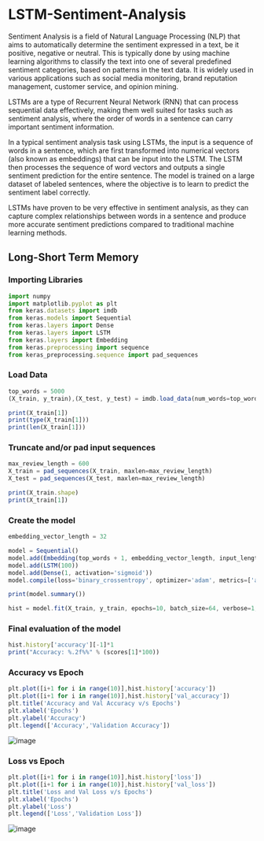 # LSTM-Sentiment-Analysis

Sentiment Analysis is a field of Natural Language Processing (NLP) that aims to automatically determine the sentiment expressed in a text, be it positive, negative or neutral. This is typically done by using machine learning algorithms to classify the text into one of several predefined sentiment categories, based on patterns in the text data. It is widely used in various applications such as social media monitoring, brand reputation management, customer service, and opinion mining. 

LSTMs are a type of Recurrent Neural Network (RNN) that can process sequential data effectively, making them well suited for tasks such as sentiment analysis, where the order of words in a sentence can carry important sentiment information.

In a typical sentiment analysis task using LSTMs, the input is a sequence of words in a sentence, which are first transformed into numerical vectors (also known as embeddings) that can be input into the LSTM. The LSTM then processes the sequence of word vectors and outputs a single sentiment prediction for the entire sentence. The model is trained on a large dataset of labeled sentences, where the objective is to learn to predict the sentiment label correctly.

LSTMs have proven to be very effective in sentiment analysis, as they can capture complex relationships between words in a sentence and produce more accurate sentiment predictions compared to traditional machine learning methods.

## Long-Short Term Memory

### Importing Libraries
```javascript I'm A tab
import numpy
import matplotlib.pyplot as plt
from keras.datasets import imdb
from keras.models import Sequential
from keras.layers import Dense
from keras.layers import LSTM
from keras.layers import Embedding
from keras.preprocessing import sequence
from keras_preprocessing.sequence import pad_sequences
```

### Load Data
```javascript I'm A tab
top_words = 5000
(X_train, y_train),(X_test, y_test) = imdb.load_data(num_words=top_words)
```

```javascript I'm A tab
print(X_train[1])
print(type(X_train[1]))
print(len(X_train[1]))
```

### Truncate and/or pad input sequences
```javascript I'm A tab
max_review_length = 600
X_train = pad_sequences(X_train, maxlen=max_review_length)
X_test = pad_sequences(X_test, maxlen=max_review_length)

print(X_train.shape)
print(X_train[1])
```

### Create the model
```javascript I'm A tab
embedding_vector_length = 32

model = Sequential()
model.add(Embedding(top_words + 1, embedding_vector_length, input_length=max_review_length))
model.add(LSTM(100))
model.add(Dense(1, activation='sigmoid'))
model.compile(loss='binary_crossentropy', optimizer='adam', metrics=['accuracy'])

print(model.summary())

hist = model.fit(X_train, y_train, epochs=10, batch_size=64, verbose=1, validation_data=(X_test, y_test))
```

### Final evaluation of the model
```javascript I'm A tab
hist.history['accuracy'][-1]*1
print("Accuracy: %.2f%%" % (scores[1]*100))
```

### Accuracy vs Epoch
```javascript I'm A tab
plt.plot([i+1 for i in range(10)],hist.history['accuracy'])
plt.plot([i+1 for i in range(10)],hist.history['val_accuracy'])
plt.title('Accuracy and Val Accuracy v/s Epochs')
plt.xlabel('Epochs')
plt.ylabel('Accuracy')
plt.legend(['Accuracy','Validation Accuracy'])
```
![image](https://user-images.githubusercontent.com/82306595/216568432-4b2d18ff-aab0-4374-a862-2e30816c012d.png)



### Loss vs Epoch
```javascript I'm A tab
plt.plot([i+1 for i in range(10)],hist.history['loss'])
plt.plot([i+1 for i in range(10)],hist.history['val_loss'])
plt.title('Loss and Val Loss v/s Epochs')
plt.xlabel('Epochs')
plt.ylabel('Loss')
plt.legend(['Loss','Validation Loss'])
```

![image](https://user-images.githubusercontent.com/82306595/216568506-38cd2f3b-86c5-4aba-9eb0-864f0c8787ac.png)
